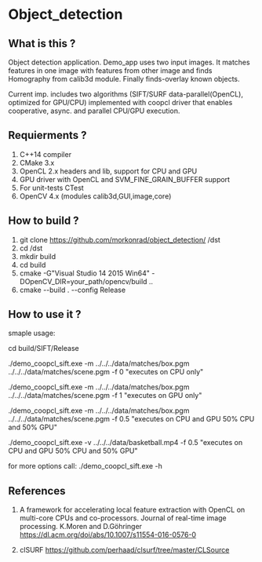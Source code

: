 # Object_detection
What is this ? 
--------------
Object detection application. Demo_app uses two input images. It matches features in one image with features from other image and finds Homography from calib3d module. Finally finds-overlay known objects. 

Current imp. includes two algorithms (SIFT/SURF data-parallel(OpenCL), optimized for GPU/CPU) implemented with coopcl driver that enables cooperative, async. and parallel CPU/GPU execution. 

Requierments ?
---------------
1. C++14 compiler 
2. CMake 3.x
3. OpenCL 2.x headers and lib, support for CPU and GPU
3. GPU driver with OpenCL and SVM_FINE_GRAIN_BUFFER support
4. For unit-tests CTest
5. OpenCV 4.x (modules calib3d,GUI,image,core)

How to build ?
---------------
  1. git clone https://github.com/morkonrad/object_detection/ /dst
  2. cd /dst
  3. mkdir build 
  4. cd build
  5. cmake -G"Visual Studio 14 2015 Win64" -DOpenCV_DIR=your_path/opencv/build ..
  6. cmake --build . --config Release

How to use it ?
----------------
smaple usage:

cd build/SIFT/Release

./demo_coopcl_sift.exe -m ../../../data/matches/box.pgm ../../../data/matches/scene.pgm -f 0 "executes on CPU only"

./demo_coopcl_sift.exe -m ../../../data/matches/box.pgm ../../../data/matches/scene.pgm -f 1 "executes on GPU only"

./demo_coopcl_sift.exe -m ../../../data/matches/box.pgm ../../../data/matches/scene.pgm -f 0.5 "executes on CPU and GPU 50% CPU and 50% GPU"

./demo_coopcl_sift.exe -v ../../../data/basketball.mp4 -f 0.5 "executes on CPU and GPU 50% CPU and 50% GPU"

for more options call: ./demo_coopcl_sift.exe -h

References
------------
1)  A framework for accelerating local feature extraction with OpenCL on multi-core CPUs and co-processors. Journal of real-time image processing. K.Moren and D.Göhringer https://dl.acm.org/doi/abs/10.1007/s11554-016-0576-0

2) clSURF https://github.com/perhaad/clsurf/tree/master/CLSource 
